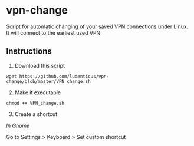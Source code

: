 # vpn-change

Script for automatic changing of your saved VPN connections under Linux. It will connect to the earliest used VPN

## Instructions

1. Download this script

  `wget https://github.com/ludenticus/vpn-change/blob/master/VPN_change.sh`
  
2. Make it executable

  `chmod +x VPN_change.sh`

3. Create a shortcut

  *In Gnome*
  
  Go to Settings > Keyboard > Set custom shortcut

